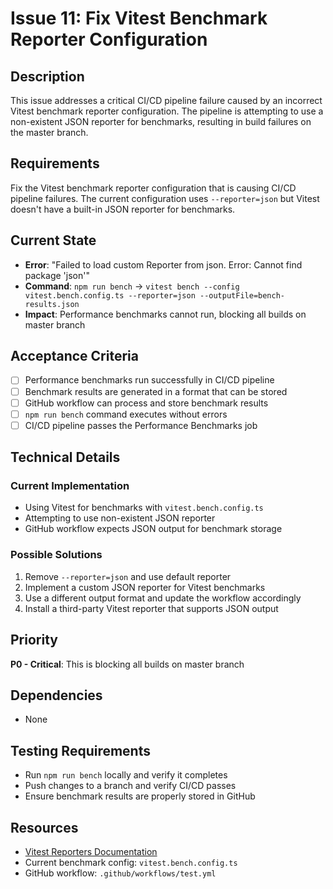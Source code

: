 # Issue 11: Fix Vitest Benchmark Reporter Configuration

## Description
This issue addresses a critical CI/CD pipeline failure caused by an incorrect Vitest benchmark reporter configuration. The pipeline is attempting to use a non-existent JSON reporter for benchmarks, resulting in build failures on the master branch.

## Requirements
Fix the Vitest benchmark reporter configuration that is causing CI/CD pipeline failures. The current configuration uses `--reporter=json` but Vitest doesn't have a built-in JSON reporter for benchmarks.

## Current State
- **Error**: "Failed to load custom Reporter from json. Error: Cannot find package 'json'"
- **Command**: `npm run bench` → `vitest bench --config vitest.bench.config.ts --reporter=json --outputFile=bench-results.json`
- **Impact**: Performance benchmarks cannot run, blocking all builds on master branch

## Acceptance Criteria
- [ ] Performance benchmarks run successfully in CI/CD pipeline
- [ ] Benchmark results are generated in a format that can be stored
- [ ] GitHub workflow can process and store benchmark results
- [ ] `npm run bench` command executes without errors
- [ ] CI/CD pipeline passes the Performance Benchmarks job

## Technical Details
### Current Implementation
- Using Vitest for benchmarks with `vitest.bench.config.ts`
- Attempting to use non-existent JSON reporter
- GitHub workflow expects JSON output for benchmark storage

### Possible Solutions
1. Remove `--reporter=json` and use default reporter
2. Implement a custom JSON reporter for Vitest benchmarks
3. Use a different output format and update the workflow accordingly
4. Install a third-party Vitest reporter that supports JSON output

## Priority
**P0 - Critical**: This is blocking all builds on master branch

## Dependencies
- None

## Testing Requirements
- Run `npm run bench` locally and verify it completes
- Push changes to a branch and verify CI/CD passes
- Ensure benchmark results are properly stored in GitHub

## Resources
- [Vitest Reporters Documentation](https://vitest.dev/guide/reporters.html)
- Current benchmark config: `vitest.bench.config.ts`
- GitHub workflow: `.github/workflows/test.yml`
